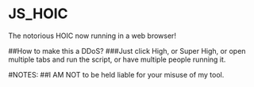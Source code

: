 # JS_HOIC
The notorious HOIC now running in a web browser!

##How to make this a DDoS?
###Just click High, or Super High, or open multiple tabs and run the script, or have multiple people running it.

#NOTES:
##I AM NOT to be held liable for your misuse of my tool.
